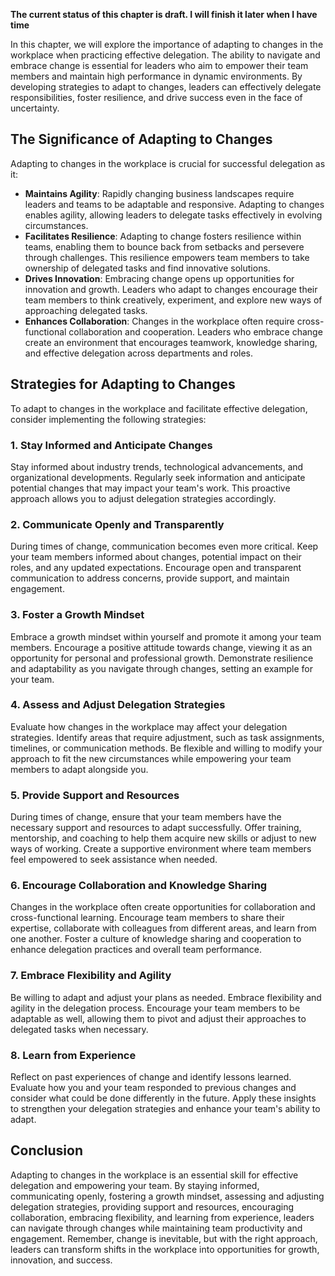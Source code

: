 **The current status of this chapter is draft. I will finish it later when I have time**

In this chapter, we will explore the importance of adapting to changes in the workplace when practicing effective delegation. The ability to navigate and embrace change is essential for leaders who aim to empower their team members and maintain high performance in dynamic environments. By developing strategies to adapt to changes, leaders can effectively delegate responsibilities, foster resilience, and drive success even in the face of uncertainty.

The Significance of Adapting to Changes
---------------------------------------

Adapting to changes in the workplace is crucial for successful delegation as it:

* **Maintains Agility**: Rapidly changing business landscapes require leaders and teams to be adaptable and responsive. Adapting to changes enables agility, allowing leaders to delegate tasks effectively in evolving circumstances.
* **Facilitates Resilience**: Adapting to change fosters resilience within teams, enabling them to bounce back from setbacks and persevere through challenges. This resilience empowers team members to take ownership of delegated tasks and find innovative solutions.
* **Drives Innovation**: Embracing change opens up opportunities for innovation and growth. Leaders who adapt to changes encourage their team members to think creatively, experiment, and explore new ways of approaching delegated tasks.
* **Enhances Collaboration**: Changes in the workplace often require cross-functional collaboration and cooperation. Leaders who embrace change create an environment that encourages teamwork, knowledge sharing, and effective delegation across departments and roles.

Strategies for Adapting to Changes
----------------------------------

To adapt to changes in the workplace and facilitate effective delegation, consider implementing the following strategies:

### 1. Stay Informed and Anticipate Changes

Stay informed about industry trends, technological advancements, and organizational developments. Regularly seek information and anticipate potential changes that may impact your team's work. This proactive approach allows you to adjust delegation strategies accordingly.

### 2. Communicate Openly and Transparently

During times of change, communication becomes even more critical. Keep your team members informed about changes, potential impact on their roles, and any updated expectations. Encourage open and transparent communication to address concerns, provide support, and maintain engagement.

### 3. Foster a Growth Mindset

Embrace a growth mindset within yourself and promote it among your team members. Encourage a positive attitude towards change, viewing it as an opportunity for personal and professional growth. Demonstrate resilience and adaptability as you navigate through changes, setting an example for your team.

### 4. Assess and Adjust Delegation Strategies

Evaluate how changes in the workplace may affect your delegation strategies. Identify areas that require adjustment, such as task assignments, timelines, or communication methods. Be flexible and willing to modify your approach to fit the new circumstances while empowering your team members to adapt alongside you.

### 5. Provide Support and Resources

During times of change, ensure that your team members have the necessary support and resources to adapt successfully. Offer training, mentorship, and coaching to help them acquire new skills or adjust to new ways of working. Create a supportive environment where team members feel empowered to seek assistance when needed.

### 6. Encourage Collaboration and Knowledge Sharing

Changes in the workplace often create opportunities for collaboration and cross-functional learning. Encourage team members to share their expertise, collaborate with colleagues from different areas, and learn from one another. Foster a culture of knowledge sharing and cooperation to enhance delegation practices and overall team performance.

### 7. Embrace Flexibility and Agility

Be willing to adapt and adjust your plans as needed. Embrace flexibility and agility in the delegation process. Encourage your team members to be adaptable as well, allowing them to pivot and adjust their approaches to delegated tasks when necessary.

### 8. Learn from Experience

Reflect on past experiences of change and identify lessons learned. Evaluate how you and your team responded to previous changes and consider what could be done differently in the future. Apply these insights to strengthen your delegation strategies and enhance your team's ability to adapt.

Conclusion
----------

Adapting to changes in the workplace is an essential skill for effective delegation and empowering your team. By staying informed, communicating openly, fostering a growth mindset, assessing and adjusting delegation strategies, providing support and resources, encouraging collaboration, embracing flexibility, and learning from experience, leaders can navigate through changes while maintaining team productivity and engagement. Remember, change is inevitable, but with the right approach, leaders can transform shifts in the workplace into opportunities for growth, innovation, and success.
